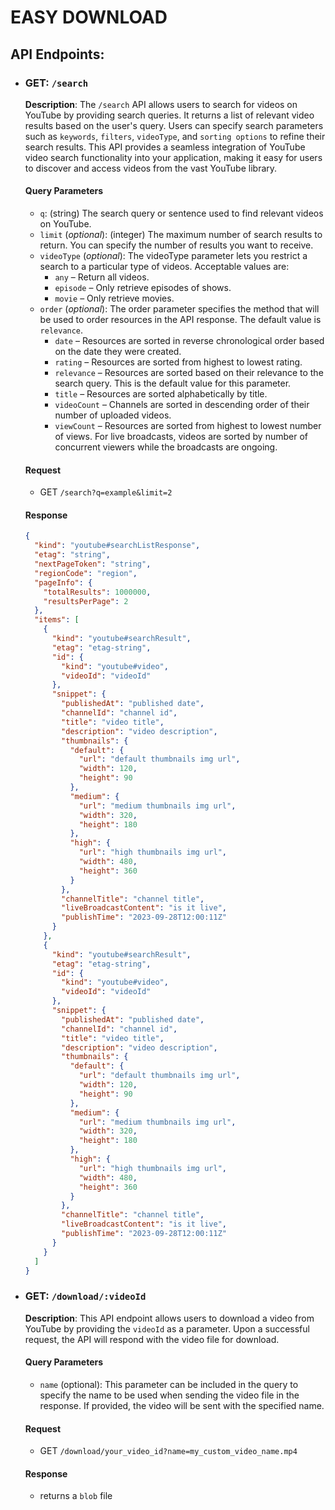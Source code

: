 # EASY DOWNLOAD

## API Endpoints:

- ### GET: `/search`

  **Description**: The `/search` API allows users to search for videos on YouTube by providing search queries. It returns a list of relevant video results based on the user's query. Users can specify search parameters such as `keywords`, `filters`, `videoType`, and `sorting options` to refine their search results. This API provides a seamless integration of YouTube video search functionality into your application, making it easy for users to discover and access videos from the vast YouTube library.

  #### Query Parameters

  - `q`: (string) The search query or sentence used to find relevant videos on YouTube.
  - `limit` (_optional_): (integer) The maximum number of search results to return. You can specify the number of results you want to receive.
  - `videoType` (_optional_): The videoType parameter lets you restrict a search to a particular type of videos.
    Acceptable values are:
    - `any` – Return all videos.
    - `episode` – Only retrieve episodes of shows.
    - `movie` – Only retrieve movies.
  - `order` (_optional_): The order parameter specifies the method that will be used to order resources in the API response. The default value is `relevance`.
    - `date` – Resources are sorted in reverse chronological order based on the date they were created.
    - `rating` – Resources are sorted from highest to lowest rating.
    - `relevance` – Resources are sorted based on their relevance to the search query. This is the default value for this parameter.
    - `title` – Resources are sorted alphabetically by title.
    - `videoCount` – Channels are sorted in descending order of their number of uploaded videos.
    - `viewCount` – Resources are sorted from highest to lowest number of views. For live broadcasts, videos are sorted by number of concurrent viewers while the broadcasts are ongoing.

  #### Request

  - GET `/search?q=example&limit=2`

  #### Response

  ```json
  {
    "kind": "youtube#searchListResponse",
    "etag": "string",
    "nextPageToken": "string",
    "regionCode": "region",
    "pageInfo": {
      "totalResults": 1000000,
      "resultsPerPage": 2
    },
    "items": [
      {
        "kind": "youtube#searchResult",
        "etag": "etag-string",
        "id": {
          "kind": "youtube#video",
          "videoId": "videoId"
        },
        "snippet": {
          "publishedAt": "published date",
          "channelId": "channel id",
          "title": "video title",
          "description": "video description",
          "thumbnails": {
            "default": {
              "url": "default thumbnails img url",
              "width": 120,
              "height": 90
            },
            "medium": {
              "url": "medium thumbnails img url",
              "width": 320,
              "height": 180
            },
            "high": {
              "url": "high thumbnails img url",
              "width": 480,
              "height": 360
            }
          },
          "channelTitle": "channel title",
          "liveBroadcastContent": "is it live",
          "publishTime": "2023-09-28T12:00:11Z"
        }
      },
      {
        "kind": "youtube#searchResult",
        "etag": "etag-string",
        "id": {
          "kind": "youtube#video",
          "videoId": "videoId"
        },
        "snippet": {
          "publishedAt": "published date",
          "channelId": "channel id",
          "title": "video title",
          "description": "video description",
          "thumbnails": {
            "default": {
              "url": "default thumbnails img url",
              "width": 120,
              "height": 90
            },
            "medium": {
              "url": "medium thumbnails img url",
              "width": 320,
              "height": 180
            },
            "high": {
              "url": "high thumbnails img url",
              "width": 480,
              "height": 360
            }
          },
          "channelTitle": "channel title",
          "liveBroadcastContent": "is it live",
          "publishTime": "2023-09-28T12:00:11Z"
        }
      }
    ]
  }
  ```

- ### GET: `/download/:videoId`

  **Description**: This API endpoint allows users to download a video from YouTube by providing the `videoId` as a parameter. Upon a successful request, the API will respond with the video file for download.

  #### Query Parameters

  - `name` (optional): This parameter can be included in the query to specify the name to be used when sending the video file in the response. If provided, the video will be sent with the specified name.

  #### Request

  - GET `/download/your_video_id?name=my_custom_video_name.mp4`

  #### Response

  - returns a `blob` file
